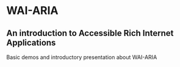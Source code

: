 # WAI-ARIA
## An introduction to Accessible Rich Internet Applications
Basic demos and introductory presentation about WAI-ARIA
